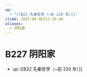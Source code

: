 ```yaml
---
up:
  - "[[B22 先秦哲学（~前 220 年）]]"
ctime: 2025-04-06T13:36:40
aliases:
  - 阴阳家
---
```


# B227 阴阳家

- up: [[B22 先秦哲学（~前 220 年）]]

